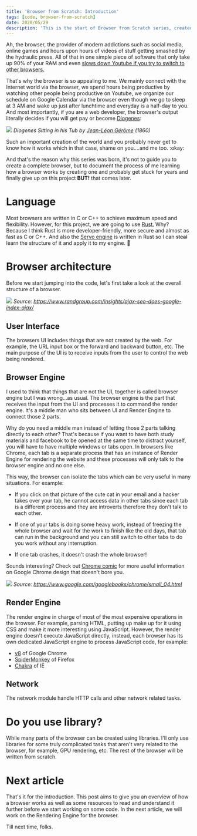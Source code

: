 ```yaml
---
title: 'Browser from Scratch: Introduction'
tags: [code, browser-from-scratch]
date: 2020/05/29
description: 'This is the start of Browser from Scratch series, created to help me (and probably you too) to learn more about how a browser works by building one!'
---
```


Ah, the browser, the provider of modern addictions such as social media, online games and hours upon hours of videos of stuff getting smashed by the hydraulic press. All of that in one simple piece of software that only take up 90% of your RAM and even [slows down Youtube if you try to switch to other browsers.][1]

That's why the browser is so appealing to me. We mainly connect with the Internet world via the browser, we spend hours being productive by watching other people being productive on Youtube, we organize our schedule on Google Calendar via the browser even though we go to sleep at 3 AM and wake up just after lunchtime and everyday is a half-day to you. And most importantly, if you are a web developer, the browser's output literally decides if you will get pay or become [Diogenes][2]:

![](/blog/Browser-from-Scratch-Introduction/Diogenes.jpg)
*Diogenes Sitting in his Tub by [Jean-Léon Gérôme][9] (1860)*

Such an important creation of the world and you probably never get to know how it works which in that case, shame on you....and me too. :okay:

And that's the reason why this series was born, it's not to guide you to create a complete browser, but to document the process of me learning how a browser works by creating one and probably get stuck for years and finally give up on this project **BUT!** that comes later.

# Language

Most browsers are written in C or C++ to achieve maximum speed and flexibility. However, for this project, we are going to use [Rust.][3] Why? Because I think Rust is more developer-friendly, more secure and almost as fast as C or C++. And also the [Servo engine][5] is written in Rust so I can ~~steal~~ learn the structure of it and apply it to my engine. :troll:

# Browser architecture

Before we start jumping into the code, let's first take a look at the overall structure of a browser.

![](/blog/Browser-from-Scratch-Introduction/browser_structure.png)
*Source: https://www.randgroup.com/insights/ajax-seo-does-google-index-ajax/*

## User Interface

The browsers UI includes things that are not created by the web. For example, the URL input box or the forward and backward button, etc. The main purpose of the UI is to receive inputs from the user to control the web being rendered.

## Browser Engine

I used to think that things that are not the UI, together is called browser engine but I was wrong...as usual. The browser engine is the part that receives the input from the UI and processes it to command the render engine. It's a middle man who sits between UI and Render Engine to connect those 2 parts.

Why do you need a middle man instead of letting those 2 parts talking directly to each other? That's because if you want to have both study materials and facebook to be opened at the same time to distract yourself, you will have to have multiple windows or tabs open. In browsers like Chrome, each tab is a separate process that has an instance of Render Engine for rendering the website and these processes will only talk to the browser engine and no one else.

This way, the browser can isolate the tabs which can be very useful in many situations. For example:

- If you click on that picture of the cute cat in your email and a hacker takes over your tab, he cannot access data in other tabs since each tab is a different process and they are introverts therefore they don't talk to each other.

- If one of your tabs is doing some heavy work, instead of freezing the whole browser and wait for the work to finish like the old days, that tab can run in the background and you can still switch to other tabs to do you work without any interruption.

- If one tab crashes, it doesn't crash the whole browser!

Sounds interesting? Check out [Chrome comic][7] for more useful information on Google Chrome design that doesn't bore you.

![](/blog/Browser-from-Scratch-Introduction/chrome_processes.jpg)
*Source: https://www.google.com/googlebooks/chrome/small_04.html*

## Render Engine

The render engine in charge of most of the most expensive operations in the browser. For example, parsing HTML, putting up make up for it using CSS and make it more interesting using JavaScript. However, the render engine doesn't execute JavaScript directly, instead, each browser has its own dedicated JavaScript engine to process JavaScript code, for example:

- [v8][4] of Google Chrome
- [SpiderMonkey][8] of Firefox
- [Chakra][6] of IE

## Network

The network module handle HTTP calls and other network related tasks.

# Do you use library?

While many parts of the browser can be created using libraries. I'll only use libraries for some truly complicated tasks that aren't very related to the browser, for example, GPU rendering, etc. The rest of the browser will be written from scratch.

# Next article

That's it for the introduction. This post aims to give you an overview of how a browser works as well as some resources to read and understand it further before we start working on some code. In the next article, we will work on the Rendering Engine for the browser.

Till next time, folks.

[1]: https://www.cnet.com/news/mozilla-exec-says-google-slowed-youtube-down-on-non-chrome-browsers/
[2]: https://en.wikipedia.org/wiki/Diogenes
[3]: https://www.rust-lang.org/
[4]: https://v8.dev/
[5]: https://servo.org/
[6]: https://en.wikipedia.org/wiki/Chakra_(JScript_engine)
[7]: https://www.google.com/googlebooks/chrome
[8]: https://developer.mozilla.org/en-US/docs/Mozilla/Projects/SpiderMonkey
[9]: https://en.wikipedia.org/wiki/Jean-L%C3%A9on_G%C3%A9r%C3%B4me
